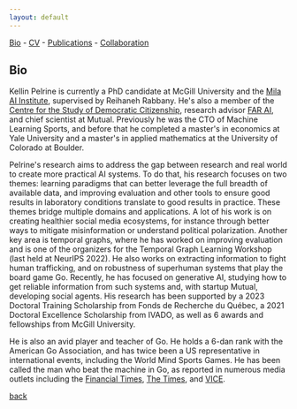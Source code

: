 ```yaml
---
layout: default
---
```


[Bio](./bio.html) - [CV](https://github.com/kellinpelrine/kellinpelrine.github.io/raw/master/assets/KPelrine%20CV.pdf) - [Publications](./publications.html) - [Collaboration](./coming-soon.html)

## Bio

Kellin Pelrine is currently a PhD candidate at McGill University and the [Mila AI Institute](https://mila.quebec/en/), supervised by Reihaneh Rabbany. He's also a member of the [Centre for the Study of Democratic Citizenship](https://csdc-cecd.ca/), research advisor [FAR AI](https://far.ai/), and chief scientist at Mutual. Previously he was the CTO of Machine Learning Sports, and before that he completed a master's in economics at Yale University and a master's in applied mathematics at the University of Colorado at Boulder. 

Pelrine's research aims to address the gap between research and real world to create more practical AI systems. To do that, his research focuses on two themes: learning paradigms that can better leverage the full breadth of available data, and improving evaluation and other tools to ensure good results in laboratory conditions translate to good results in practice. These themes bridge multiple domains and applications. A lot of his work is on creating healthier social media ecosystems, for instance through better ways to mitigate misinformation or understand political polarization. Another key area is temporal graphs, where he has worked on improving evaluation and is one of the organizers for the Temporal Graph Learning Workshop (last held at NeurIPS 2022). He also works on extracting information to fight human trafficking, and on robustness of superhuman systems that play the board game Go. Recently, he has focused on generative AI, studying how to get reliable information from such systems and, with startup Mutual, developing social agents. His research has been supported by a 2023 Doctoral Training Scholarship from Fonds de Recherche du Québec, a 2021 Doctoral Excellence Scholarship from IVADO, as well as 6 awards and fellowships from McGill University.

He is also an avid player and teacher of Go. He holds a 6-dan rank with the American Go Association, and has twice been a US representative in international events, including the World Mind Sports Games. He has been called the man who beat the machine in Go, as reported in numerous media outlets including the [Financial Times](https://www.ft.com/content/175e5314-a7f7-4741-a786-273219f433a1), [The Times](https://www.ft.com/content/175e5314-a7f7-4741-a786-273219f433a1), and [VICE](https://www.ft.com/content/175e5314-a7f7-4741-a786-273219f433a1).

[back](./)
